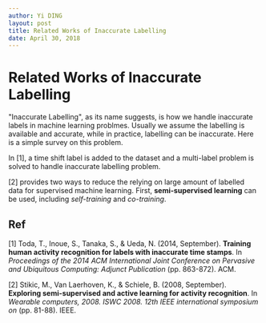 ```yaml
---
author: Yi DING
layout: post
title: Related Works of Inaccurate Labelling
date: April 30, 2018
---
```

# Related Works of Inaccurate Labelling


"Inaccurate Labelling", as its name suggests, is how we handle inaccurate labels in machine learning problmes. Usually we assume the labelling is available and accurate, while in practice, labelling can be inaccurate. Here is a simple survey on this problem.

In [1], a time shift label is added to the dataset and a multi-label problem is solved to handle inaccurate labelling problem.

[2] provides two ways to reduce the relying on large amount of labelled data for supervised machine learning. First, **semi-supervised learning** can be used, including *self-training* and *co-training*.





## Ref

[1] Toda, T., Inoue, S., Tanaka, S., & Ueda, N. (2014, September). **Training human activity recognition for labels with inaccurate time stamps**. In *Proceedings of the 2014 ACM International Joint Conference on Pervasive and Ubiquitous Computing: Adjunct Publication* (pp. 863-872). ACM.

[2] Stikic, M., Van Laerhoven, K., & Schiele, B. (2008, September). **Exploring semi-supervised and active learning for activity recognition**. In *Wearable computers, 2008. ISWC 2008. 12th IEEE international symposium on* (pp. 81-88). IEEE.

